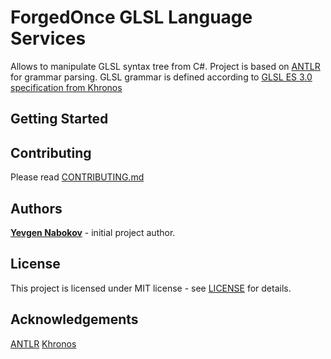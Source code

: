 # ForgedOnce GLSL Language Services
Allows to manipulate GLSL syntax tree from C#.
Project is based on [ANTLR](https://github.com/antlr) for grammar parsing.
GLSL grammar is defined according to [GLSL ES 3.0 specification from Khronos](https://www.khronos.org/registry/OpenGL/specs/es/3.0/GLSL_ES_Specification_3.00.pdf)
## Getting Started

## Contributing
Please read [CONTRIBUTING.md](CONTRIBUTING.md)
## Authors
**[Yevgen Nabokov](https://github.com/YevgenNabokov)** - initial project author.
## License
This project is licensed under MIT license - see [LICENSE](LICENSE) for details.
## Acknowledgements
[ANTLR](https://github.com/antlr)
[Khronos](https://www.khronos.org/)
